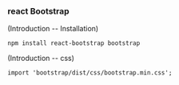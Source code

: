 ### react Bootstrap

(Introduction -- Installation)
```
npm install react-bootstrap bootstrap
```

(Introduction -- css)
```
import 'bootstrap/dist/css/bootstrap.min.css';
```
